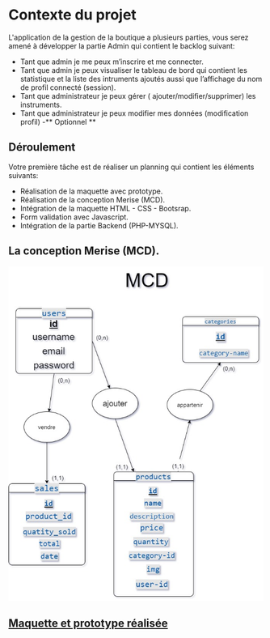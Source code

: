
# Contexte du projet

L'application de la gestion de la boutique a plusieurs parties, vous serez amené à développer la partie Admin qui contient le backlog suivant:

- Tant que admin je me peux m’inscrire et me connecter.
- Tant que admin je peux visualiser le tableau de bord qui contient les statistique et la liste des intruments ajoutés aussi que l’affichage du nom de profil connecté (session).
- Tant que administrateur je peux gérer ( ajouter/modifier/supprimer) les instruments.
- Tant que administrateur je peux modifier mes données (modification profil) -** Optionnel **

## Déroulement

Votre première tâche est de réaliser un planning qui contient les éléments suivants:

- Réalisation de la maquette avec prototype.
- Réalisation de la conception Merise (MCD).
- Intégration de la maquette HTML - CSS - Bootsrap.
- Form validation avec Javascript.
- Intégration de la partie Backend (PHP-MYSQL).

## La conception Merise (MCD).

![La conception Merise (MCD)]( img/MCD.jpg "La conception Merise (MCD)")


## [Maquette et prototype réalisée](https://www.figma.com/proto/Z1tRDAsCk8Fyfp8ZnjZBej/Untitled?node-id=0%3A1)
